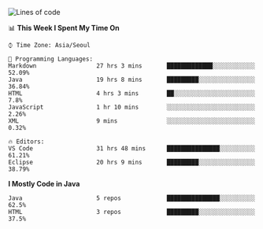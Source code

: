 <!--START_SECTION:waka-->
![Lines of code](https://img.shields.io/badge/From%20Hello%20World%20I%27ve%20Written-294699%20lines%20of%20code-blue)

📊 **This Week I Spent My Time On** 

```text
⌚︎ Time Zone: Asia/Seoul

💬 Programming Languages: 
Markdown                 27 hrs 3 mins       █████████████░░░░░░░░░░░░   52.09% 
Java                     19 hrs 8 mins       █████████░░░░░░░░░░░░░░░░   36.84% 
HTML                     4 hrs 3 mins        ██░░░░░░░░░░░░░░░░░░░░░░░   7.8% 
JavaScript               1 hr 10 mins        ░░░░░░░░░░░░░░░░░░░░░░░░░   2.26% 
XML                      9 mins              ░░░░░░░░░░░░░░░░░░░░░░░░░   0.32%

🔥 Editors: 
VS Code                  31 hrs 48 mins      ███████████████░░░░░░░░░░   61.21% 
Eclipse                  20 hrs 9 mins       █████████░░░░░░░░░░░░░░░░   38.79%

```

**I Mostly Code in Java** 

```text
Java                     5 repos             ███████████████░░░░░░░░░░   62.5% 
HTML                     3 repos             █████████░░░░░░░░░░░░░░░░   37.5%

```



<!--END_SECTION:waka-->
<!--
**cgkim449/cgkim449** is a ✨ _special_ ✨ repository because its `README.md` (this file) appears on your GitHub profile.

Here are some ideas to get you started:

- 🔭 I’m currently working on ...
- 🌱 I’m currently learning ...
- 👯 I’m looking to collaborate on ...
- 🤔 I’m looking for help with ...
- 💬 Ask me about ...
- 📫 How to reach me: ...
- 😄 Pronouns: ...
- ⚡ Fun fact: ...
-->
